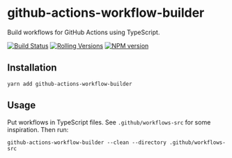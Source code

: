 # github-actions-workflow-builder

Build workflows for GitHub Actions using TypeScript.

[![Build Status](https://img.shields.io/github/workflow/status/ForbesLindesay/github-actions-workflow-builder/Test/master?style=for-the-badge)](https://github.com/ForbesLindesay/github-actions-workflow-builder/actions?query=workflow%3ATest+branch%3Amaster)
[![Rolling Versions](https://img.shields.io/badge/Rolling%20Versions-Enabled-brightgreen?style=for-the-badge)](https://rollingversions.com/ForbesLindesay/github-actions-workflow-builder)
[![NPM version](https://img.shields.io/npm/v/github-actions-workflow-builder?style=for-the-badge)](https://www.npmjs.com/package/github-actions-workflow-builder)

## Installation

```
yarn add github-actions-workflow-builder
```

## Usage

Put workflows in TypeScript files. See `.github/workflows-src` for some inspiration. Then run:

```
github-actions-workflow-builder --clean --directory .github/workflows-src
```
